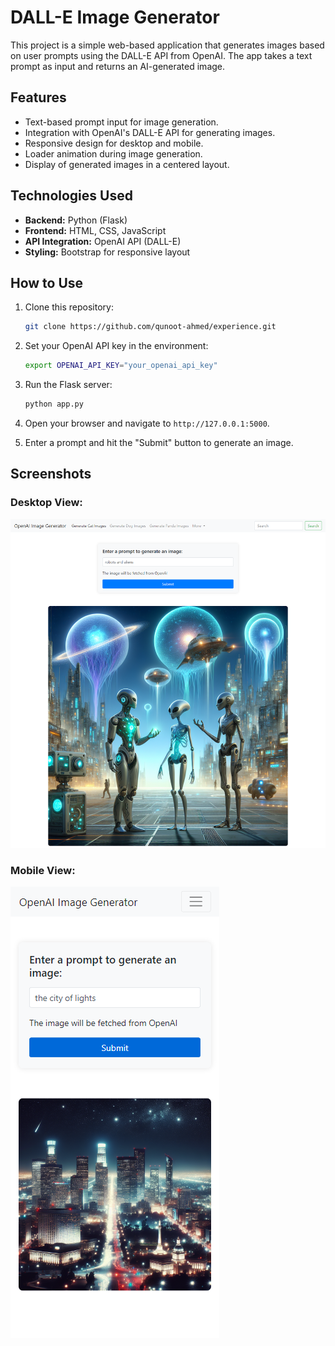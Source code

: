 # DALL-E Image Generator

This project is a simple web-based application that generates images based on user prompts using the DALL-E API from OpenAI. The app takes a text prompt as input and returns an AI-generated image.

## Features

- Text-based prompt input for image generation.
- Integration with OpenAI's DALL-E API for generating images.
- Responsive design for desktop and mobile.
- Loader animation during image generation.
- Display of generated images in a centered layout.

## Technologies Used

- **Backend:** Python (Flask)
- **Frontend:** HTML, CSS, JavaScript
- **API Integration:** OpenAI API (DALL-E)
- **Styling:** Bootstrap for responsive layout

## How to Use

1. Clone this repository:
    ```bash
    git clone https://github.com/qunoot-ahmed/experience.git
    ```
3. Set your OpenAI API key in the environment:
    ```bash
    export OPENAI_API_KEY="your_openai_api_key"
    ```

4. Run the Flask server:
    ```bash
    python app.py
    ```

5. Open your browser and navigate to `http://127.0.0.1:5000`.

6. Enter a prompt and hit the "Submit" button to generate an image.

## Screenshots

### Desktop View:
![img.png](img.png)


### Mobile View:
![img_1.png](img_1.png)